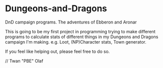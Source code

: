 # Dungeons-and-Dragons
DnD campaign programs. The adventures of Ebberon and Aronar

This is going to be my first project in programming trying to make different programs to calculate stats of different things in my Dungeons and Dragons campaign I'm making. e.g. Loot, (NP)Character stats, Town generator.

If you feel like helping out, please feel free to do so.

//
Twan "PBE" Olaf
